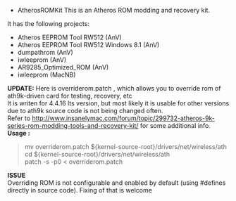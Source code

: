 - AtherosROMKit
This is an Atheros ROM modding and recovery kit.

It has the following projects:
- Atheros EEPROM Tool RW512 (AnV)
- Atheros EEPROM Tool RW512 Windows 8.1 (AnV)
- dumpathrom (AnV)
- iwleeprom (AnV)
- AR9285_Optimized_ROM (AnV)
- iwleeprom (MacNB)

**UPDATE:**
Here is overriderom.patch , which allows you to override rom of ath9k-driven card for testing, recovery, etc  
It is writen for 4.4.16 lts version, but most likely it is usable for other versions due to ath9k source code is not being changed often.  
Refer to http://www.insanelymac.com/forum/topic/299732-atheros-9k-series-rom-modding-tools-and-recovery-kit/ for some additional info.  
**Usage :**  
> mv overriderom.patch ${kernel-source-root}/drivers/net/wireless/ath  
> cd ${kernel-source-root}/drivers/net/wireless/ath  
> patch -s -p0 < overriderom.patch  

**ISSUE**  
Overriding ROM is not configurable and enabled by default (using #defines directly in source code). Fixing of that is welcome  
